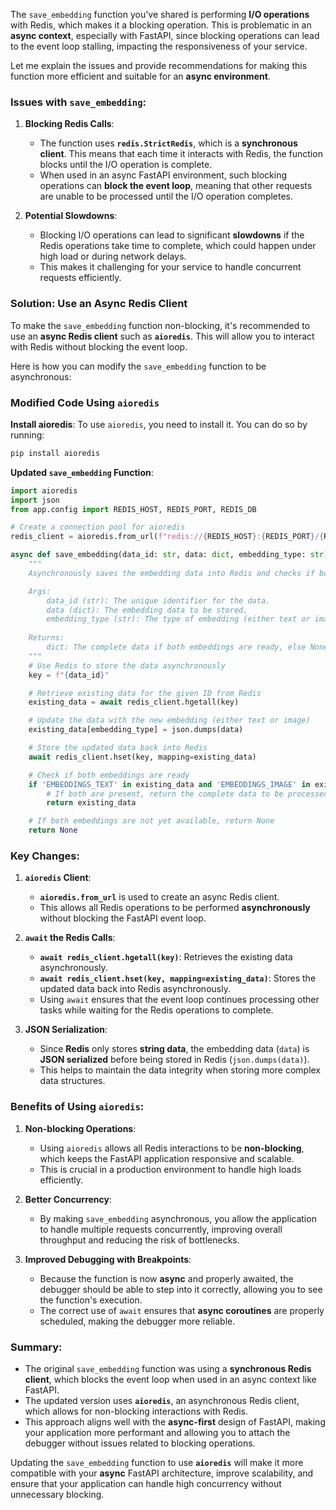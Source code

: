 The `save_embedding` function you've shared is performing **I/O operations** with Redis, which makes it a blocking operation. This is problematic in an **async context**, especially with FastAPI, since blocking operations can lead to the event loop stalling, impacting the responsiveness of your service. 

Let me explain the issues and provide recommendations for making this function more efficient and suitable for an **async environment**.

### Issues with `save_embedding`:

1. **Blocking Redis Calls**:
   - The function uses **`redis.StrictRedis`**, which is a **synchronous client**. This means that each time it interacts with Redis, the function blocks until the I/O operation is complete.
   - When used in an async FastAPI environment, such blocking operations can **block the event loop**, meaning that other requests are unable to be processed until the I/O operation completes.

2. **Potential Slowdowns**:
   - Blocking I/O operations can lead to significant **slowdowns** if the Redis operations take time to complete, which could happen under high load or during network delays.
   - This makes it challenging for your service to handle concurrent requests efficiently.

### Solution: Use an Async Redis Client

To make the `save_embedding` function non-blocking, it's recommended to use an **async Redis client** such as **`aioredis`**. This will allow you to interact with Redis without blocking the event loop.

Here is how you can modify the `save_embedding` function to be asynchronous:

### Modified Code Using `aioredis`

**Install aioredis**:
To use `aioredis`, you need to install it. You can do so by running:
```sh
pip install aioredis
```

**Updated `save_embedding` Function**:
```python
import aioredis
import json
from app.config import REDIS_HOST, REDIS_PORT, REDIS_DB

# Create a connection pool for aioredis
redis_client = aioredis.from_url(f"redis://{REDIS_HOST}:{REDIS_PORT}/{REDIS_DB}", decode_responses=True)

async def save_embedding(data_id: str, data: dict, embedding_type: str):
    """
    Asynchronously saves the embedding data into Redis and checks if both embeddings are ready.

    Args:
        data_id (str): The unique identifier for the data.
        data (dict): The embedding data to be stored.
        embedding_type (str): The type of embedding (either text or image).
    
    Returns:
        dict: The complete data if both embeddings are ready, else None.
    """
    # Use Redis to store the data asynchronously
    key = f"{data_id}"

    # Retrieve existing data for the given ID from Redis
    existing_data = await redis_client.hgetall(key)

    # Update the data with the new embedding (either text or image)
    existing_data[embedding_type] = json.dumps(data)

    # Store the updated data back into Redis
    await redis_client.hset(key, mapping=existing_data)

    # Check if both embeddings are ready
    if 'EMBEDDINGS_TEXT' in existing_data and 'EMBEDDINGS_IMAGE' in existing_data:
        # If both are present, return the complete data to be processed for ingestion
        return existing_data

    # If both embeddings are not yet available, return None
    return None
```

### Key Changes:

1. **`aioredis` Client**:
   - **`aioredis.from_url`** is used to create an async Redis client.
   - This allows all Redis operations to be performed **asynchronously** without blocking the FastAPI event loop.

2. **`await` the Redis Calls**:
   - **`await redis_client.hgetall(key)`**: Retrieves the existing data asynchronously.
   - **`await redis_client.hset(key, mapping=existing_data)`**: Stores the updated data back into Redis asynchronously.
   - Using `await` ensures that the event loop continues processing other tasks while waiting for the Redis operations to complete.

3. **JSON Serialization**:
   - Since **Redis** only stores **string data**, the embedding data (`data`) is **JSON serialized** before being stored in Redis (`json.dumps(data)`).
   - This helps to maintain the data integrity when storing more complex data structures.

### Benefits of Using `aioredis`:

1. **Non-blocking Operations**:
   - Using `aioredis` allows all Redis interactions to be **non-blocking**, which keeps the FastAPI application responsive and scalable.
   - This is crucial in a production environment to handle high loads efficiently.

2. **Better Concurrency**:
   - By making `save_embedding` asynchronous, you allow the application to handle multiple requests concurrently, improving overall throughput and reducing the risk of bottlenecks.

3. **Improved Debugging with Breakpoints**:
   - Because the function is now **async** and properly awaited, the debugger should be able to step into it correctly, allowing you to see the function's execution.
   - The correct use of `await` ensures that **async coroutines** are properly scheduled, making the debugger more reliable.

### Summary:

- The original `save_embedding` function was using a **synchronous Redis client**, which blocks the event loop when used in an async context like FastAPI.
- The updated version uses **`aioredis`**, an asynchronous Redis client, which allows for non-blocking interactions with Redis.
- This approach aligns well with the **async-first** design of FastAPI, making your application more performant and allowing you to attach the debugger without issues related to blocking operations.

Updating the `save_embedding` function to use **`aioredis`** will make it more compatible with your **async** FastAPI architecture, improve scalability, and ensure that your application can handle high concurrency without unnecessary blocking.